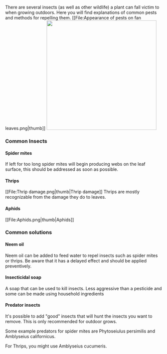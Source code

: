 There are several insects (as well as other wildlife) a plant can fall victim to when growing outdoors. Here you will find explanations of common pests and methods for repelling them.
[[File:Appearance of pests on fan leaves.png|thumb]]
<img src='/images/Spider_mites.jpeg' width='352px'>

### Common Insects

#### Spider mites
If left for too long spider mites will begin producing webs on the leaf surface, this should be addressed as soon as possible.
#### Thrips
[[File:Thrip damage.png|thumb|Thrip damage]]
Thrips are mostly recognizable from the damage they do to leaves.

#### Aphids
[[File:Aphids.png|thumb|Aphids]]

### Common solutions

#### Neem oil
Neem oil can be added to feed water to repel insects such as spider mites or thrips. Be aware that it has a delayed effect and should be applied preventively.

#### Insecticidal soap
A soap that can be used to kill insects. Less aggressive than a pesticide and some can be made using household ingredients

#### Predator insects
It's possible to add "good" insects that will hunt the insects you want to remove. This is only recommended for outdoor grows.

Some example predators for spider mites are Phytoseiulus persimilis and Amblyseius californicus.

For Thrips, you might use Amblyseius cucumeris.